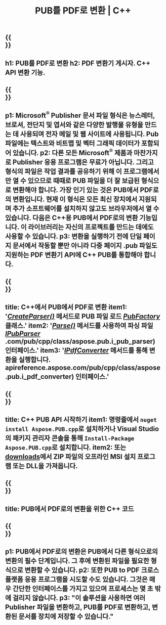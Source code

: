 ﻿---
translation: true
template: /_templates/conversion-child.md
title: PUB를 PDF로 변환 | C++
description: Windows, Linux 및 Mac OS X에서 C++ API를 사용하여 PUB를 PDF로 변환합니다. 자체 솔루션에 쉽게 통합할 수 있는 게시자 변환 기능.
url: /cpp/conversion/pub-to-pdf/
metakeywords: pub을 pdf c++로, pub을 pdf cpp로 변환, C++ pub을 pdf로, 게시자를 pdf C++로 변환
family: pub
platformtag: cpp
feature: conversion
---

{{<section banner>}}
---
h1: PUB를 PDF로 변환
h2: PDF 변환기 게시자. С++ API 변환 기능.
---

{{<section overview>}}
---
p1: Microsoft<sup>®</sup> Publisher 문서 파일 형식은 뉴스레터, 브로셔, 전단지 및 엽서와 같은 다양한 발행물 유형을 만드는 데 사용되며 전자 메일 및 웹 사이트에 사용됩니다. Pub 파일에는 텍스트와 비트맵 및 벡터 그래픽 데이터가 포함되어 있습니다.
p2: 다른 모든 Microsoft<sup>®</sup> 제품과 마찬가지로 Publisher 응용 프로그램은 무료가 아닙니다. 그리고 형식의 파일은 작업 결과를 공유하기 위해 이 프로그램에서만 열 수 있으므로 때때로 PUB 파일을 더 잘 보급된 형식으로 변환해야 합니다. 가장 인기 있는 것은 PUB에서 PDF로의 변환입니다. 현재 이 형식은 모든 최신 장치에서 지원되며 추가 소프트웨어를 설치하지 않고도 브라우저에서 열 수 있습니다. 다음은 C++용 PUB에서 PDF로의 변환 기능입니다. 이 라이브러리는 자신의 프로젝트를 만드는 데에도 사용할 수 있습니다.
p3: 변환을 실행하기 전에 단일 페이지 문서에서 작동할 뿐만 아니라 다중 페이지 .pub 파일도 지원하는 PDF 변환기 API에 C++ PUB를 통합해야 합니다.
---

{{<section feature1>}}
---
title: C++에서 PUB에서 PDF로 변환
item1: '[*CreateParser()*](https://reference.aspose.com/pub/cpp/class/aspose.pub.pub_factory#a88c04c4c35d45ee8febc7e1554d03c4b) 메서드로 PUB 파일 로드 [*PubFactory*](https://reference.aspose.com/pub/cpp/class/aspose.pub.pub_factory) 클래스.'
item2: '[*Parse()*](https://reference.aspose.com/pub/cpp/class/aspose.pub.i_pub_parser#ae9fc7043f382a5b4a7b694f0fe477915) 메서드를 사용하여 파싱 파일 [*IPubParser*](https://apireference.aspose) .com/pub/cpp/class/aspose.pub.i_pub_parser) 인터페이스.'
item3: '[*IPdfConverter*](https://reference.aspose.com/pub/cpp/class/aspose.pub.i_pdf_converter#acdea381bc8f2a2799e73a039b09ecdb5) 메서드를 통해 변환을 실행합니다. apireference.aspose.com/pub/cpp/class/aspose.pub.i_pdf_converter) 인터페이스.'
---

{{<section feature2>}}
---
title: C++ PUB API 시작하기
item1: 명령줄에서 ```nuget install Aspose.PUB.cpp```로 설치하거나 Visual Studio의 패키지 관리자 콘솔을 통해 ```Install-Package Aspose.PUB.cpp```로 설치합니다.
item2: 또는 [downloads](https://releases.aspose.com/pub/cpp/)에서 ZIP 파일의 오프라인 MSI 설치 프로그램 또는 DLL을 가져옵니다.
---

{{<section codeexample>}}
---
title: PUB에서 PDF로의 변환을 위한 C++ 코드
---

{{<section summary>}}
---
p1: PUB에서 PDF로의 변환은 PUB에서 다른 형식으로의 변환의 필수 단계입니다. 그 후에 변환된 파일을 필요한 형식으로 변환할 수 있습니다.
p2: 또한 PUB to PDF 크로스 플랫폼 응용 프로그램을 시도할 수도 있습니다. 그것은 매우 간단한 인터페이스를 가지고 있으며 프로세스는 몇 초 밖에 걸리지 않습니다.
p3: "이 솔루션을 사용하면 여러 Publisher 파일을 변환하고, PUB를 PDF로 변환하고, 변환된 문서를 장치에 저장할 수 있습니다."
---